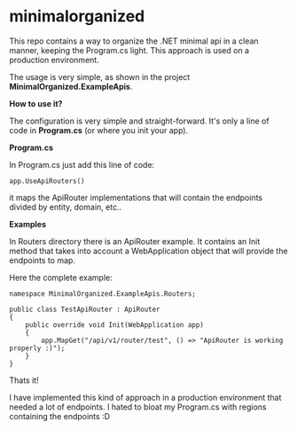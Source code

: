 # minimalorganized
This repo contains a way to organize the .NET minimal api in a clean manner, keeping the Program.cs light. 
This approach is used on a production environment.

The usage is very simple, as shown in the project **MinimalOrganized.ExampleApis**.

**How to use it?**

The configuration is very simple and straight-forward. It's only a line of code in **Program.cs** (or where you init your app).

**Program.cs**

In Program.cs just add this line of code:

```
app.UseApiRouters()
```
it maps the ApiRouter implementations that will contain the endpoints divided by entity, domain, etc..

**Examples**

In Routers directory there is an ApiRouter example. It contains an Init method that takes into account a WebApplication object that will provide the endpoints to map.

Here the complete example:

```
namespace MinimalOrganized.ExampleApis.Routers;

public class TestApiRouter : ApiRouter
{
    public override void Init(WebApplication app)
    {
        app.MapGet("/api/v1/router/test", () => "ApiRouter is working properly :)");
    }
}
```

Thats it! 

I have implemented this kind of approach in a production environment that needed a lot of endpoints. I hated to bloat my Program.cs with regions containing the endpoints :D 
